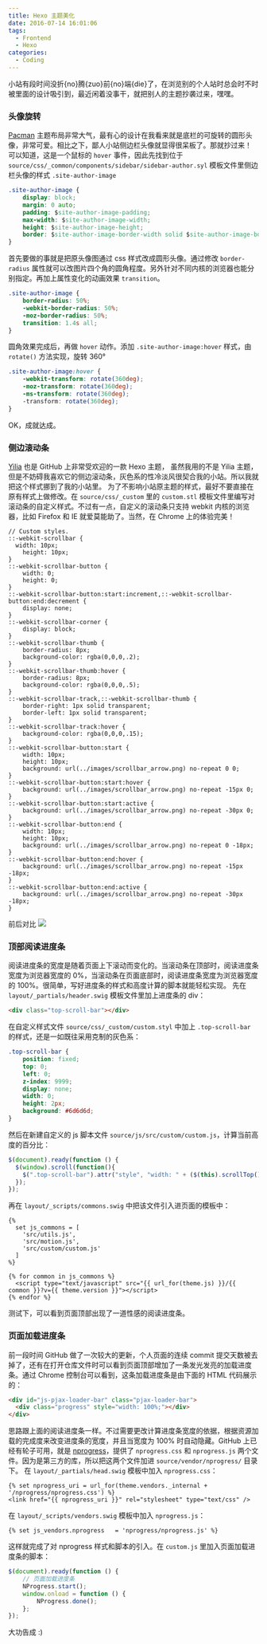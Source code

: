 ```yaml
---
title: Hexo 主题美化
date: 2016-07-14 16:01:06
tags:
  - Frontend
  - Hexo
categories:
  - Coding
---
```


小站有段时间没折{no}腾{zuo}前{no}端{die}了，在浏览别的个人站时总会时不时被里面的设计吸引到，最近闲着没事干，就把别人的主题抄袭过来，嘿嘿。

<!-- more -->

### 头像旋转

[Pacman](https://github.com/A-limon/pacman) 主题布局非常大气，最有心的设计在我看来就是底栏的可旋转的圆形头像，非常可爱。相比之下，鄙人小站侧边栏头像就显得很呆板了。那就抄过来！
可以知道，这是一个鼠标的 `hover` 事件，因此先找到位于 `source/css/_common/components/sidebar/sidebar-author.syl` 模板文件里侧边栏头像的样式 `.site-author-image`

```css
.site-author-image {
    display: block;
    margin: 0 auto;
    padding: $site-author-image-padding;
    max-width: $site-author-image-width;
    height: $site-author-image-height;
    border: $site-author-image-border-width solid $site-author-image-border-color;
}
```

首先要做的事就是把原头像图通过 css 样式改成圆形头像。通过修改 `border-radius` 属性就可以改图片四个角的圆角程度。另外针对不同内核的浏览器也能分别指定。再加上属性变化的动画效果 `transition`。

```css
.site-author-image {
    border-radius: 50%;
    -webkit-border-radius: 50%;
    -moz-border-radius: 50%;
    transition: 1.4s all;
}
```

圆角效果完成后，再做 `hover` 动作。添加 `.site-author-image:hover` 样式，由 `rotate()` 方法实现，旋转 360°

```css
.site-author-image:hover {
    -webkit-transform: rotate(360deg);
    -moz-transform: rotate(360deg);
    -ms-transform: rotate(360deg);
    -transform: rotate(360deg);
}
```

OK，成就达成。

### 侧边滚动条

[Yilia](https://github.com/litten/hexo-theme-yilia) 也是 GitHub 上非常受欢迎的一款 Hexo 主题， 虽然我用的不是 Yilia 主题，但是不妨碍我喜欢它的侧边滚动条，灰色系的性冷淡风很契合我的小站。所以我就把这个样式挪到了我的小站里。
为了不影响小站原主题的样式，最好不要直接在原有样式上做修改。在 `source/css/_custom` 里的 `custom.stl` 模板文件里编写对滚动条的自定义样式。不过有一点，自定义的滚动条只支持 webkit 内核的浏览器，比如 Firefox 和 IE 就爱莫能助了。当然，在 Chrome 上的体验完美！

```styl
// Custom styles.
::-webkit-scrollbar {
  width: 10px;
	height: 10px;
}
::-webkit-scrollbar-button {
	width: 0;
	height: 0;
}
::-webkit-scrollbar-button:start:increment,::-webkit-scrollbar-button:end:decrement {
	display: none;
}
::-webkit-scrollbar-corner {
	display: block;
}
::-webkit-scrollbar-thumb {
	border-radius: 8px;
	background-color: rgba(0,0,0,.2);
}
::-webkit-scrollbar-thumb:hover {
	border-radius: 8px;
	background-color: rgba(0,0,0,.5);
}
::-webkit-scrollbar-track,::-webkit-scrollbar-thumb {
	border-right: 1px solid transparent;
	border-left: 1px solid transparent;
}
::-webkit-scrollbar-track:hover {
	background-color: rgba(0,0,0,.15);
}
::-webkit-scrollbar-button:start {
	width: 10px;
	height: 10px;
	background: url(../images/scrollbar_arrow.png) no-repeat 0 0;
}
::-webkit-scrollbar-button:start:hover {
	background: url(../images/scrollbar_arrow.png) no-repeat -15px 0;
}
::-webkit-scrollbar-button:start:active {
	background: url(../images/scrollbar_arrow.png) no-repeat -30px 0;
}
::-webkit-scrollbar-button:end {
	width: 10px;
	height: 10px;
	background: url(../images/scrollbar_arrow.png) no-repeat 0 -18px;
}
::-webkit-scrollbar-button:end:hover {
	background: url(../images/scrollbar_arrow.png) no-repeat -15px -18px;
}
::-webkit-scrollbar-button:end:active {
	background: url(../images/scrollbar_arrow.png) no-repeat -30px -18px;
}
```

前后对比
![](https://o70e8d1kb.qnssl.com/scrollbars.png)

### 顶部阅读进度条

阅读进度条的宽度是随着页面上下滚动而变化的。当滚动条在顶部时，阅读进度条宽度为浏览器宽度的 0%，当滚动条在页面底部时，阅读进度条宽度为浏览器宽度的 100%。很简单，写好进度条的样式和高度计算的脚本就能轻松实现。
先在 `layout/_partials/header.swig` 模板文件里加上进度条的 div：

```html
<div class="top-scroll-bar"></div>
```

在自定义样式文件 `source/css/_custom/custom.styl` 中加上 `.top-scroll-bar` 的样式，还是一如既往采用克制的灰色系：

```css
.top-scroll-bar {
    position: fixed;
    top: 0;
    left: 0;
    z-index: 9999;
    display: none;
    width: 0;
    height: 2px;
    background: #6d6d6d;
}
```

然后在新建自定义的 js 脚本文件 `source/js/src/custom/custom.js`，计算当前高度的百分比：

```javascript
$(document).ready(function () {
  $(window).scroll(function(){
    $(".top-scroll-bar").attr("style", "width: " + ($(this).scrollTop() / ($(document).height() - $(this).height()) * 100) + "%; display: block;");
  });
});
```

再在 `layout/_scripts/commons.swig` 中把该文件引入进页面的模板中：

```swig
{%
  set js_commons = [
    'src/utils.js',
    'src/motion.js',
    'src/custom/custom.js'
  ]
%}

{% for common in js_commons %}
  <script type="text/javascript" src="{{ url_for(theme.js) }}/{{ common }}?v={{ theme.version }}"></script>
{% endfor %}
```


测试下，可以看到页面顶部出现了一道性感的阅读进度条。

### 页面加载进度条

前一段时间 GitHub 做了一次较大的更新，个人页面的连续 commit 提交天数被去掉了，还有在打开仓库文件时可以看到页面顶部增加了一条发光发亮的加载进度条。通过 Chrome 控制台可以看到，这条加载进度条是由下面的 HTML 代码展示的：

```html
<div id="js-pjax-loader-bar" class="pjax-loader-bar">
  <div class="progress" style="width: 100%;"></div>
</div>
```

思路跟上面的阅读进度条一样。不过需要更改计算进度条宽度的依据，根据资源加载的完成度来改变进度条的宽度，并且当宽度为 100% 时自动隐藏。GitHub 上已经有轮子可用，就是 [nprogress](https://github.com/rstacruz/nprogress)，提供了 `nprogress.css` 和 `nprogress.js` 两个文件。因为是第三方的库，所以把这两个文件加进 `source/vendor/nprogress/` 目录下。
在 `layout/_partials/head.swig` 模板中加入 `nprogress.css`：

```
{% set nprogress_uri = url_for(theme.vendors._internal + '/nprogress/nprogress.css') %}
<link href="{{ nprogress_uri }}" rel="stylesheet" type="text/css" />
```

在 `layout/_scripts/vendors.swig` 模板中加入 `nprogress.js`：

```
{% set js_vendors.nprogress   = 'nprogress/nprogress.js' %}
```

这样就完成了对 nprogress 样式和脚本的引入。在 `custom.js` 里加入页面加载进度条的脚本：

```javascript
$(document).ready(function () {
    // 页面加载进度条
    NProgress.start();
    window.onload = function () {
        NProgress.done();
    };
});
```

大功告成 :)
